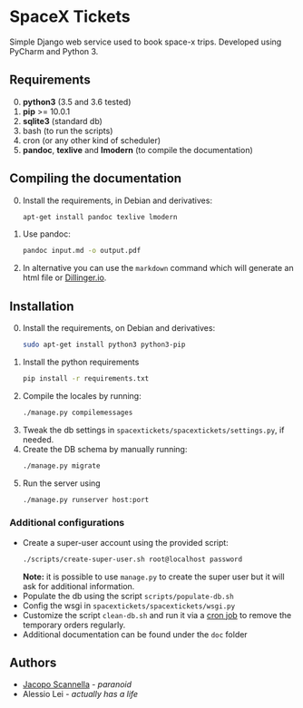 # SpaceX Tickets

Simple Django web service used to book space-x trips.
Developed using PyCharm and Python 3.

## Requirements
0. **python3** (3.5 and 3.6 tested)
0. **pip** >= 10.0.1
0. **sqlite3** (standard db)
0. bash (to run the scripts)
0. cron (or any other kind of scheduler)
0. **pandoc**, **texlive** and **lmodern** (to compile the documentation)

## Compiling the documentation
0. Install the requirements, in Debian and derivatives:
    ```bash
    apt-get install pandoc texlive lmodern
    ```
0. Use pandoc:
    ```bash
    pandoc input.md -o output.pdf
    ```
0. In alternative you can use the `markdown` command which will generate an html file or [Dillinger.io](https://dillinger.io/).


## Installation
0. Install the requirements, on Debian and derivatives:
    ```bash
    sudo apt-get install python3 python3-pip
    ```
0. Install the python requirements
    ```bash
    pip install -r requirements.txt
    ```
0. Compile the locales by running:
    ```bash
    ./manage.py compilemessages
    ```
0. Tweak the db settings in `spacextickets/spacextickets/settings.py`, if needed.
0. Create the DB schema by manually running:
    ```bash
    ./manage.py migrate
    ```
0. Run the server using
    ```bash
    ./manage.py runserver host:port
    ```
### Additional configurations
* Create a super-user account using the provided script:
    ```bash
    ./scripts/create-super-user.sh root@localhost password
    ```
    **Note:** it is possible to use `manage.py` to create the super user but it will ask for additional information.
* Populate the db using the script `scripts/populate-db.sh`
* Config the wsgi in `spacextickets/spacextickets/wsgi.py`
* Customize the script `clean-db.sh` and run it via a [cron job](https://debian-administration.org/article/56/Command_scheduling_with_cron) to remove the temporary orders regularly.
* Additional documentation can be found under the `doc` folder
## Authors
* [Jacopo Scannella](https://github.com/antipatico) - _paranoid_
* Alessio Lei - _actually has a life_
